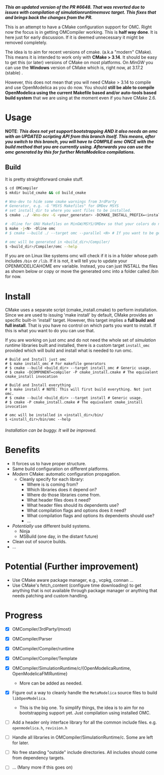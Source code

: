 **_This an updated version of the PR #6648. That was reverted due to issues with compilation of simulationruntimemsvc target.  This fixes that and brings back the changes from the PR._**

This is an attempt to have a CMake configuration support for OMC. Right now the focus is in getting OMCompiler working.
This is **half way done**. It is here just for early discussion. If it is deemed unnecessary it might be removed completely.

The idea is to aim for recent versions of cmake. (a.k.a "modern" CMake). This means it is intended to work only with **CMake > 3.14**. It should be easy to get this (or later) versions of CMake on most platforms. On _MinGW_ you can use the **Windows** version of CMake which is, right now, at 3.17.2 (stable) .

However, this does not mean that you will need CMake > 3.14 to compile and use OpenModelica as you do now. You should **still be able to compile OpenModelica using the current Makefile based and/or auto-tools based build system** that we are using at the moment even if you have CMake 2.6.

# Usage
**NOTE**: **_This does not yet support bootstrapping AND it also needs an omc with an UPDATED scripting API from this branch itself. This means, after you switch to this branch, you will have to **COMPILE omc ONCE** with the build method that you are currently using. Afterwards you can use the omc generated by this for further MetaModelica compilations._**

## Build
It is pretty straightforward cmake stuff.

```sh
$ cd OMCompiler
$ mkdir build_cmake && cd build_cmake

# Wno-dev to hide some cmake warnings from 3rdParty
# Generator, e.g. -G "MSYS Makefiles" for OMDev MSYS
# set install_dir to where you want files to be installed.
$ cmake ../ -Wno-dev -G <your_generator> -DCMAKE_INSTALL_PREFIX=<install_dir>

# -Oline for GNU Makefiles on MinGW/MSYS/OMDev so that your colors do not get messed up.
$ make -j<N> -Oline omc
# $ cmake --build ./ --target omc --parallel <N> # If you want to be generic (other configurations)

# omc will be generated in <build_dir>/Compiler/
$ <build_dir>/Compiler/omc --help
```

If you are on Linux like systems omc will check if it is in a folder whose path includes `/bin` or `/lib`. If it is not, it will tell you to update your OPENMODELICAHOME env variable.  Instead, you can just INSTALL the files as shown below or copy or move the generated omc into a folder called <something>/bin for now.

# Install

CMake uses a separate script (cmake_install.cmake) to perform installation. Since we are used to issuing 'make install' by default, CMake
provides an specific built-in 'install' target. However, this target implies a **full build and full install**. That is you have no control on which parts you want to install. If this is what you want to do you can use that.

If you are working on just omc and do not need the whole set of *simulation runtime* libraries built and installed, there is a custom target `install_omc` provided which will build and install what is needed to run omc.

```
# Build and Install just omc
# $ make install_omc # For makefile generators
# $ cmake --build <build_dir> --target install_omc # Generic usage.
# $ cmake -DCOMPONENT=compiler -P cmake_install.cmake # The equivalent cmake_install invocation

# Build and Install everything
# $ make install # NOTE: This will first build everything. Not just omc.
# $ cmake --build <build_dir> --target install # Generic usage.
# $ cmake -P cmake_install.cmake # The equivalent cmake_install invocation

# omc will be installed in <install_dir>/bin/
$ <install_dir>/bin/omc --help
```


###### Installation can be buggy. It will be improved.

# Benefits
- It forces us to have proper structure.
- Same build configuration on different platforms.
- _Modern_ CMake: automatic configuration propagation.
  - Cleanly specify for each library:
    - Where is is coming from?
    - Which libraries does it depend on?
    - Where do those libraries come from.
    - What header files does it need?
    - What header files should its dependents use?
    - What compilation flags and options does it need?
    - What compilation flags and options its dependents should use?
    - ...
- _Potentially_ use different build systems.
  - Ninja
  - MSBuild (one day, in the distant future)
- Clean out of source builds.
- ...

# Potential (Further improvement)
- Use CMake aware package manager, e.g., vcpkg, connan ...
- Use CMake's fetch_content (configure time downloading) to get anything that is not available through package manager or anything that needs patching and custom handling.

# Progress

- [x] OMCompiler/3rdParty/(most)
- [x] OMCompiler/Parser
- [x] OMCompiler/Compiler/runtime
- [x] OMCompiler/Compiler/Template
- [x] OMCompiler/SimulationRuntime/c/{OpenModelicaRuntime, OpenModelicaFMIRuntime}
  - More can be added as needed.

- [x] Figure out a way to cleanly handle the `MetaModelica` source files to build `libOpenModelica`.
  - This is the big one. To simplify things, the idea is to aim for no bootstrapping support yet. Just compilation using installed OMC.
- [ ] Add a header only interface library for all the common include files. e.g. `openmodelica.h`, `revision.h`
- [ ] Handle all libraries in OMCompiler/SimulationRuntime/c. Some are left for later.
- [ ] No free standing "outside" include directories. All includes should come from dependency targets.

- [ ] ... (Many more if this goes on)